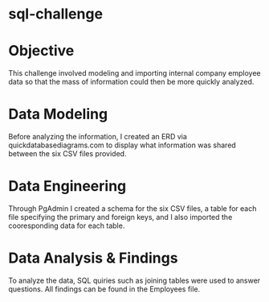 # sql-challenge

# Objective
This challenge involved modeling and importing internal company employee data so that the mass of information could then be more quickly analyzed.

# Data Modeling
Before analyzing the information, I created an ERD via quickdatabasediagrams.com to display what information was shared between the six CSV files provided.

# Data Engineering
Through PgAdmin I created a schema for the six CSV files, a table for each file specifying the primary and foreign keys, and I also imported the cooresponding data for each table. 

# Data Analysis & Findings
To analyze the data, SQL quiries such as joining tables were used to answer questions. All findings can be found in the Employees file.
